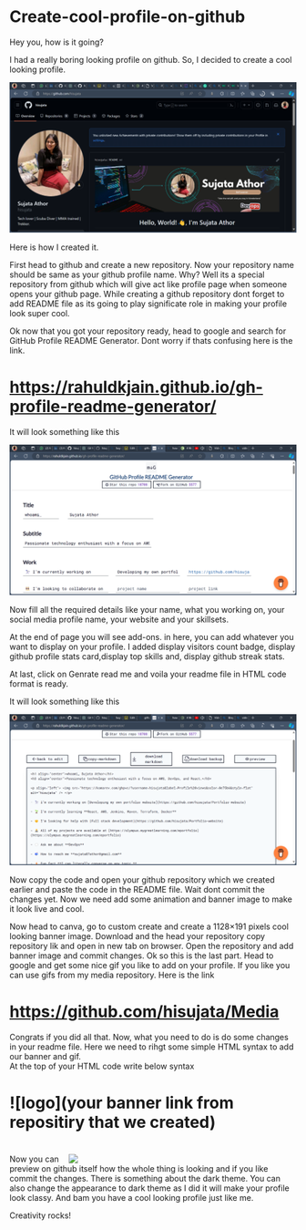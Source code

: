 # Create-cool-profile-on-github

Hey you, how is it going? 

I had a really boring looking profile on github. So, I decided to create a cool looking profile. 

<img src="https://github.com/hisujata/Create-cool-profile-on-github/blob/master/scgitprofile.png" alt="Sujatas profile screenshot">

Here is how I created it.

First head to github and create a new repository. Now your repository name should be same as your github profile name. 
Why? Well its a special repository from github which will give act like profile page when someone opens your github page.
While creating a github repository dont forget to add README file as its going to play significate role in making your profile look super cool.

Ok now that you got your repository ready, head to google and search for GitHub Profile README Generator.
Dont worry if thats confusing here is the link.

# https://rahuldkjain.github.io/gh-profile-readme-generator/

It will look something like this 

<img src="https://github.com/hisujata/Create-cool-profile-on-github/blob/master/shotreadmegenerator.png">
  
Now fill all the required details like your name, what you working on, your social media profile name, your website and your skillsets. 

At the end of page you will see add-ons. in here, you can add whatever you want to display on your profile. I added display visitors count badge, display github profile stats card,display top skills and, display github streak stats.

At last, click on Genrate read me and voila your readme file in HTML code format is ready. 

It will look something like this 

<img src="https://github.com/hisujata/Create-cool-profile-on-github/blob/master/2shotreadmegenrator.png">

Now copy the code and open your github repository which we created earlier and paste the code in the README file. 
Wait dont commit the changes yet. Now we need add some animation and banner image to make it look live and cool.

Now head to canva, go to custom create and create a 1128×191 pixels cool looking banner image. Download and the head your repository copy repository lik and open in new tab on browser. 
Open the repository and add banner image and commit changes. 
Ok so this is the last part. Head to google and get some nice gif you like to add on your profile. If you like you can use gifs from my media repository. 
Here is the link 

# https://github.com/hisujata/Media

Congrats if you did all that. Now, what you need to do is do some changes in your readme file.
Here we need to rihgt some simple HTML syntax to add our banner and gif.  
At the top of your HTML code write below syntax 

# ![logo](your banner link from repositiry that we created)

# <img align="right" src="your gif link from googlr or from my media repository" width="400">

Now you can preview on github itself how the whole thing is looking and if you like commit the changes.
There is something about the dark theme. You can also change the appearance to dark theme as I did it will make your profile look classy.
And bam you have a cool looking profile just like me. 

Creativity rocks!  



 
